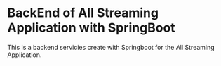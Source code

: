 

# BackEnd of All Streaming Application with SpringBoot

This is a backend servicies create with Springboot for the All Streaming Application.
